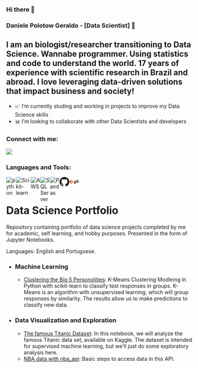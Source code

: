 ### Hi there 👋



### Daniele Polotow Geraldo - [Data Scientist] 👋

## I am an biologist/researcher transitioning to Data Science. Wannabe programmer. Using statistics and code to understand the world. 17 years of experience with scientific research in Brazil and abroad. I love leveraging data-driven solutions that impact business and society!

- 📈 I’m currently studing and working in projects to improve my Data Science skills
- 📊 I’m looking to collaborate with other Data Scientists and developers 

### Connect with me:

[<img align="left"  width="22px" src="https://cdn.jsdelivr.net/npm/simple-icons@3.4.0/icons/linkedin.svg" />](https://www.linkedin.com/in/daniele-polotow-089b27179/)



<br />

### Languages and Tools:

<img align="left" alt="python" width="26px" src="https://cdn3.iconfinder.com/data/icons/logos-and-brands-adobe/512/267_Python-512.png" />

[<img align="left" alt="Scikit-learn" width="40px" src="https://upload.wikimedia.org/wikipedia/commons/0/05/Scikit_learn_logo_small.svg" />](https://scikit-learn.org/stable/)

<img align="left" alt="AWS" width="26px" src="https://cdn.jsdelivr.net/npm/simple-icons@3.4.0/icons/amazonaws.svg" />

<img align="left" alt="SQLServer" width="26px" src="https://img.icons8.com/color/2x/microsoft-sql-server.png" />

<img align="left" alt="Pandas" width="26px" src="https://cdn.jsdelivr.net/npm/simple-icons@3.4.0/icons/pandas.svg" />

<img align="left" alt="GitHub" width="26px" src="https://raw.githubusercontent.com/github/explore/78df643247d429f6cc873026c0622819ad797942/topics/github/github.png" />

<img align="left" alt="Git" width="26px" src="https://raw.githubusercontent.com/github/explore/80688e429a7d4ef2fca1e82350fe8e3517d3494d/topics/git/git.png" />

<br />
<br />

# Data Science Portfolio

Repository containing portfolio of data science projects completed by me for academic, self learning, and hobby purposes. Presented in the form of Jupyter Notebooks.

Languages: English and Portuguese.

- ### Machine Learning
  - [Clustering the Big 5 Personolities](https://github.com/danielepolotow/Big5/blob/main/5%20Big%20-%20K-Means.ipynb): K-Means Clustering Modleing in Python with scikit-learn to classify test responses in groups. K-Means is an algorithm with unsupervised learning, which will group responses by similarity. The results allow us to make predictions to classify new data.


- ### Data Visualization and Exploration
  - [The famous Titanic Dataset](https://github.com/danielepolotow/titanic/blob/main/Titanic%20an%C3%A1lise%20explorat%C3%B3ria%20de%20dados.ipynb): In this notebook, we will analyze the famous Titanic data set, available on Kaggle. The dataset is intended for supervised machine learning, but we'll just do some exploratory analysis here.
  - [NBA data with nba_api](https://github.com/danielepolotow/NBA/blob/main/Dados%20NBA%20-%20m%C3%B3dulo%20nba_api%20com%20Python.ipynb): Basic steps to access data in this API.
